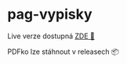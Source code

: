 # pag-vypisky
Live verze dostupná [ZDE 📃](https://pan-sveta.github.io/pag-vypisky/)

PDFko lze stáhnout v releasech 📦
